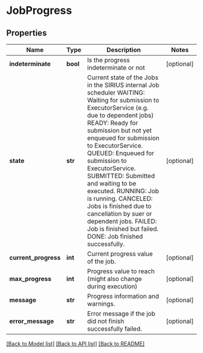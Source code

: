 # JobProgress

## Properties
Name | Type | Description | Notes
------------ | ------------- | ------------- | -------------
**indeterminate** | **bool** | Is the progress indeterminate or not | [optional] 
**state** | **str** | Current state of the Jobs in the SIRIUS internal Job scheduler           WAITING: Waiting for submission to ExecutorService (e.g. due to dependent jobs)          READY: Ready for submission but not yet enqueued for submission to ExecutorService.          QUEUED: Enqueued for submission to ExecutorService.          SUBMITTED: Submitted and waiting to be executed.          RUNNING: Job is running.          CANCELED: Jobs is finished due to cancellation by suer or dependent jobs.          FAILED: Job is finished but failed.          DONE: Job finished successfully. | [optional] 
**current_progress** | **int** | Current progress value of the job. | [optional] 
**max_progress** | **int** | Progress value to reach (might also change during execution) | [optional] 
**message** | **str** | Progress information and warnings. | [optional] 
**error_message** | **str** | Error message if the job did not finish successfully failed. | [optional] 

[[Back to Model list]](../README.md#documentation-for-models) [[Back to API list]](../README.md#documentation-for-api-endpoints) [[Back to README]](../README.md)

